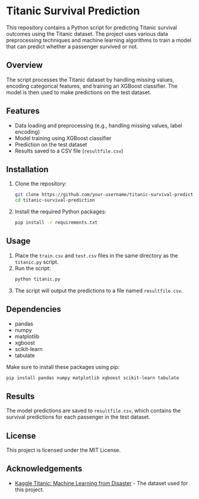 # Titanic Survival Prediction

This repository contains a Python script for predicting Titanic survival outcomes using the Titanic dataset. The project uses various data preprocessing techniques and machine learning algorithms to train a model that can predict whether a passenger survived or not.

## Overview

The script processes the Titanic dataset by handling missing values, encoding categorical features, and training an XGBoost classifier. The model is then used to make predictions on the test dataset.

## Features

- Data loading and preprocessing (e.g., handling missing values, label encoding)
- Model training using XGBoost classifier
- Prediction on the test dataset
- Results saved to a CSV file (`resultfile.csv`)

## Installation

1. Clone the repository:
   ```bash
   git clone https://github.com/your-username/titanic-survival-prediction.git
   cd titanic-survival-prediction
   ```

2. Install the required Python packages:
   ```bash
   pip install -r requirements.txt
   ```

## Usage

1. Place the `train.csv` and `test.csv` files in the same directory as the `titanic.py` script.
2. Run the script:
   ```bash
   python titanic.py
   ```
3. The script will output the predictions to a file named `resultfile.csv`.

## Dependencies

- pandas
- numpy
- matplotlib
- xgboost
- scikit-learn
- tabulate

Make sure to install these packages using pip:
```bash
pip install pandas numpy matplotlib xgboost scikit-learn tabulate
```

## Results

The model predictions are saved to `resultfile.csv`, which contains the survival predictions for each passenger in the test dataset.

## License

This project is licensed under the MIT License.

## Acknowledgements

- [Kaggle Titanic: Machine Learning from Disaster](https://www.kaggle.com/c/titanic) - The dataset used for this project.

